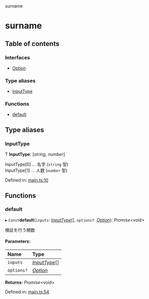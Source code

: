 surname

# surname

## Table of contents

### Interfaces

- [Option](interfaces/option.md)

### Type aliases

- [InputType](README.md#inputtype)

### Functions

- [default](README.md#default)

## Type aliases

### InputType

Ƭ **InputType**: [*string*, *number*]

InputType[0] ... 名字 (`string` 型)\
InputType[1] ... 人数 (`number` 型)

Defined in: [main.ts:10](https://github.com/DN360/surname-exp/blob/b46bfd1/src/main.ts#L10)

## Functions

### default

▸ `Const`**default**(`inputs`: [*InputType*](README.md#inputtype)[], `options?`: [*Option*](interfaces/option.md)): *Promise*<void\>

検証を行う関数

#### Parameters:

Name | Type |
:------ | :------ |
`inputs` | [*InputType*](README.md#inputtype)[] |
`options?` | [*Option*](interfaces/option.md) |

**Returns:** *Promise*<void\>

Defined in: [main.ts:54](https://github.com/DN360/surname-exp/blob/b46bfd1/src/main.ts#L54)
